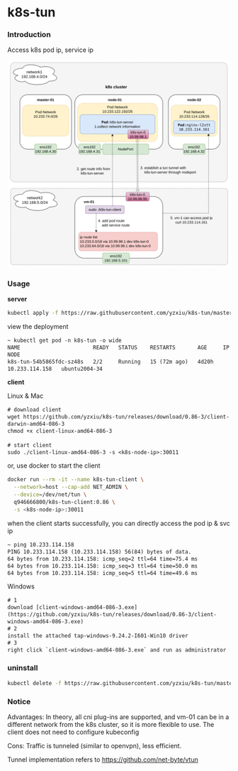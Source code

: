 # k8s-tun

### Introduction

Access k8s pod ip, service ip

![img.png](img.png)

### Usage

**server**

```bash
kubectl apply -f https://raw.githubusercontent.com/yzxiu/k8s-tun/master/deploy.yaml
```

view the deployment
```log
~ kubectl get pod -n k8s-tun -o wide
NAME                       READY   STATUS    RESTARTS       AGE     IP               NODE          
k8s-tun-54b5865fdc-sz48s   2/2     Running   15 (72m ago)   4d20h   10.233.114.158   ubuntu2004-34 
```

**client**

Linux & Mac

```shell
# download client
wget https://github.com/yzxiu/k8s-tun/releases/download/0.86-3/client-darwin-amd64-086-3
chmod +x client-linux-amd64-086-3

# start client
sudo ./client-linux-amd64-086-3 -s <k8s-node-ip>:30011
```
or, use docker to start the client
```bash
docker run --rm -it --name k8s-tun-client \
  --network=host --cap-add NET_ADMIN \
  --device=/dev/net/tun \
  q946666800/k8s-tun-client:0.86 \
  -s <k8s-node-ip>:30011
```

when the client starts successfully, you can directly access the pod ip & svc ip
```log
~ ping 10.233.114.158
PING 10.233.114.158 (10.233.114.158) 56(84) bytes of data.
64 bytes from 10.233.114.158: icmp_seq=2 ttl=64 time=75.4 ms
64 bytes from 10.233.114.158: icmp_seq=3 ttl=64 time=50.0 ms
64 bytes from 10.233.114.158: icmp_seq=5 ttl=64 time=49.6 ms
```

Windows
```shell
# 1
download [client-windows-amd64-086-3.exe](https://github.com/yzxiu/k8s-tun/releases/download/0.86-3/client-windows-amd64-086-3.exe)
# 2
install the attached tap-windows-9.24.2-I601-Win10 driver
# 3
right click `client-windows-amd64-086-3.exe` and run as administrator
```

### uninstall
```bash
kubectl delete -f https://raw.githubusercontent.com/yzxiu/k8s-tun/master/deploy.yaml
```

### Notice


Advantages: In theory, all cni plug-ins are supported, and vm-01 can be in a different network from the k8s cluster, so it is more flexible to use. The client does not need to configure kubeconfig

Cons: Traffic is tunneled (similar to openvpn), less efficient.

Tunnel implementation refers to https://github.com/net-byte/vtun